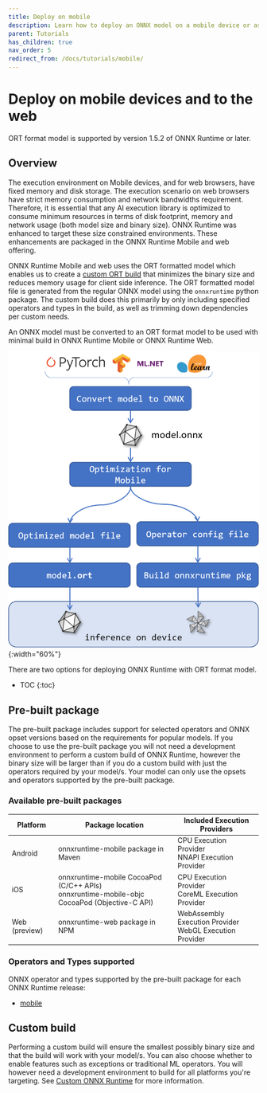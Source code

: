 ```yaml
---
title: Deploy on mobile
description: Learn how to deploy an ONNX model on a mobile device or as a web application with ONNX Runtime
parent: Tutorials
has_children: true
nav_order: 5
redirect_from: /docs/tutorials/mobile/
---
```


# Deploy on mobile devices and to the web

ORT format model is supported by version 1.5.2 of ONNX Runtime or later.

## Overview

The execution environment on Mobile devices, and for web browsers, have fixed memory and disk storage. The execution scenario on web browsers have strict memory consumption and network bandwidths requirement. Therefore, it is essential that any AI execution library is optimized to consume minimum resources in terms of disk footprint, memory and network usage (both model size and binary size). ONNX Runtime was enhanced to target these size constrained environments. These enhancements are packaged in the ONNX Runtime Mobile and web offering.

ONNX Runtime Mobile and web uses the ORT formatted model which enables us to create a [custom ORT build](../../build/custom.md) that minimizes the binary size and reduces memory usage for client side inference. The ORT formatted model file is generated from the regular ONNX model using the `onnxruntime` python package. The custom build does this primarily by only including specified operators and types in the build, as well as trimming down dependencies per custom needs.

An ONNX model must be converted to an ORT format model to be used with minimal build in ONNX Runtime Mobile or ONNX Runtime Web.

![Steps to build for mobile platforms](../../../images/mobile.png){:width="60%"}

There are two options for deploying ONNX Runtime with ORT format model.

* TOC
{:toc}

## Pre-built package

The pre-built package includes support for selected operators and ONNX opset versions based on the requirements for popular models. If you choose to use the pre-built package you will not need a development environment to perform a custom build of ONNX Runtime, however the binary size will be larger than if you do a custom build with just the operators required by your model/s. Your model can only use the opsets and operators supported by the pre-built package.

### Available pre-built packages

| Platform | Package location | Included Execution Providers |
|----------|------------------|----------|
| Android | onnxruntime-mobile package in Maven  | CPU Execution Provider <br>NNAPI Execution Provider |
| iOS | onnxruntime-mobile CocoaPod (C/C++ APIs) <br>onnxruntime-mobile-objc CocoaPod (Objective-C API) | CPU Execution Provider <br>CoreML Execution Provider |
| Web (preview) | onnxruntime-web package in NPM | WebAssembly Execution Provider <br>WebGL Execution Provider |

### Operators and Types supported

ONNX operator and types supported by the pre-built package for each ONNX Runtime release:
- [mobile](../../reference/operators/mobile_package_op_type_support_1.9.md)

## Custom build

Performing a custom build will ensure the smallest possibly binary size and that the build will work with your model/s. You can also choose whether to enable features such as exceptions or traditional ML operators. You will however need a development environment to build for all platforms you're targeting. See [Custom ONNX Runtime](../../build/custom.md) for more information.

